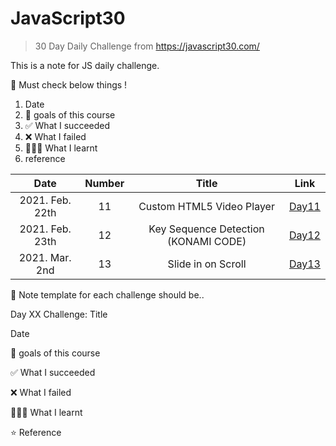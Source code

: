 # JavaScript30

> 30 Day Daily Challenge from https://javascript30.com/

This is a note for JS daily challenge.

🍏 Must check below things !

1. Date
2. 💙 goals of this course
3. ✅ What I succeeded
4. ❌ What I failed
5. 👩🏻‍💻 What I learnt
6. reference

|      Date       | Number |                Title                 |             Link             |
| :-------------: | :----: | :----------------------------------: | :--------------------------: |
| 2021. Feb. 22th |   11   |      Custom HTML5 Video Player       | [Day11](chapter11/README.md) |
| 2021. Feb. 23th |   12   | Key Sequence Detection (KONAMI CODE) | [Day12](chapter12/README.md) |
| 2021. Mar. 2nd  |   13   |          Slide in on Scroll          | [Day13](chapter13/README.md) |

📝 Note template for each challenge should be..

Day XX Challenge: Title

Date

💙 goals of this course

✅ What I succeeded

❌ What I failed

👩🏻‍💻 What I learnt

⭐️ Reference
